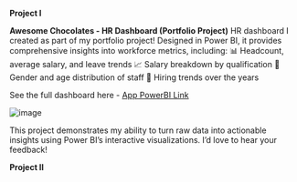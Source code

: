 **Project I**

**Awesome Chocolates - HR Dashboard (Portfolio Project)**
HR dashboard I created as part of my portfolio project! Designed in Power BI, it provides comprehensive insights into workforce metrics, including:
📊 Headcount, average salary, and leave trends
📈 Salary breakdown by qualification
📌 Gender and age distribution of staff
📆 Hiring trends over the years

See the full dashboard here - [App PowerBI Link](https://app.powerbi.com/view?r=eyJrIjoiYzU0MzU5MTQtYjBjZC00NjY5LThmOWItMzRjMjhmY2NmNDVlIiwidCI6ImU5Mjc1MjY4LTRmM2MtNGY2Yi1hNDM5LWJmMDNlNjY5NGY4YiJ9)

![image](https://github.com/user-attachments/assets/240227cb-26f0-49fb-bfda-d9b0854cffd7)

This project demonstrates my ability to turn raw data into actionable insights using Power BI’s interactive visualizations. I’d love to hear your feedback!

**Project II**
